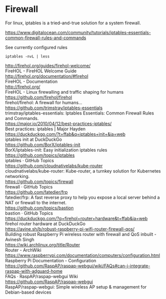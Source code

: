 # Firewall

For linux, iptables is a tried-and-true solution for a system firewall. 

https://www.digitalocean.com/community/tutorials/iptables-essentials-common-firewall-rules-and-commands

See currently configured rules

```
iptables -nvL | less
```


http://firehol.org/guides/firehol-welcome/  
FireHOL - FireHOL Welcome Guide  
http://firehol.org/documentation/#firehol  
FireHOL - Documentation  
http://firehol.org/  
FireHOL - Linux firewalling and traffic shaping for humans  
https://github.com/firehol/firehol  
firehol/firehol: A firewall for humans...  
https://github.com/trimstray/iptables-essentials  
trimstray/iptables-essentials: Iptables Essentials: Common Firewall Rules and Commands.  
https://major.io/2010/04/12/best-practices-iptables/  
Best practices: iptables | Major Hayden  
https://duckduckgo.com/?t=ffab&q=iptables+init+&ia=web  
iptables init at DuckDuckGo  
https://github.com/BorX/iptables-init  
BorX/iptables-init: Easy initialization iptables rules  
https://github.com/topics/iptables  
iptables · GitHub Topics  
https://github.com/cloudnativelabs/kube-router  
cloudnativelabs/kube-router: Kube-router, a turnkey solution for Kubernetes networking.  
https://github.com/topics/firewall  
firewall · GitHub Topics  
https://github.com/fatedier/frp  
fatedier/frp: A fast reverse proxy to help you expose a local server behind a NAT or firewall to the internet.  
https://github.com/topics/bastion  
bastion · GitHub Topics  
https://duckduckgo.com/?q=firehol+router+hardware&t=ffab&ia=web  
firehol router hardware at DuckDuckGo  
https://avine.sh/b/robust-raspberry-pi-wifi-router-firewall-qos/  
Building robust Raspberry Pi wireless router with firewall and QoS inbuilt - Avinesh Singh  
https://wiki.archlinux.org/title/Router  
Router - ArchWiki  
https://www.raspberrypi.com/documentation/computers/configuration.html  
Raspberry Pi Documentation - Configuration  
https://github.com/RaspAP/raspap-webgui/wiki/FAQs#can-i-integrate-raspap-with-adguard-home  
FAQs · RaspAP/raspap-webgui Wiki  
https://github.com/RaspAP/raspap-webgui  
RaspAP/raspap-webgui: Simple wireless AP setup & management for Debian-based devices  
